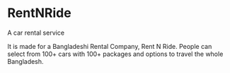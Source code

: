 # RentNRide
A car rental service 

It is made for a Bangladeshi Rental Company, Rent N Ride. People can select from 100+ cars with 100+ packages and options to travel the whole Bangladesh. 
